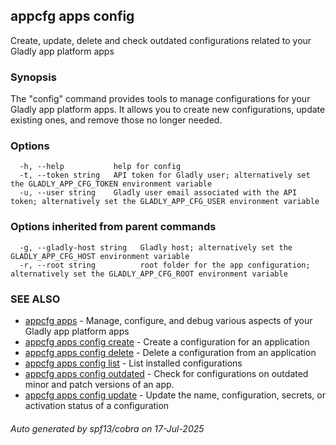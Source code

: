 ## appcfg apps config

Create, update, delete and check outdated configurations related to your Gladly app platform apps

### Synopsis

The "config" command provides tools to manage configurations for your Gladly app platform apps. It allows you to create new configurations, update existing ones, and remove those no longer needed.

### Options

```
  -h, --help           help for config
  -t, --token string   API token for Gladly user; alternatively set the GLADLY_APP_CFG_TOKEN environment variable
  -u, --user string    Gladly user email associated with the API token; alternatively set the GLADLY_APP_CFG_USER environment variable
```

### Options inherited from parent commands

```
  -g, --gladly-host string   Gladly host; alternatively set the GLADLY_APP_CFG_HOST environment variable
  -r, --root string          root folder for the app configuration; alternatively set the GLADLY_APP_CFG_ROOT environment variable
```

### SEE ALSO

* [appcfg apps](appcfg_apps.md)	 - Manage, configure, and debug various aspects of your Gladly app platform apps
* [appcfg apps config create](appcfg_apps_config_create.md)	 - Create a configuration for an application
* [appcfg apps config delete](appcfg_apps_config_delete.md)	 - Delete a configuration from an application
* [appcfg apps config list](appcfg_apps_config_list.md)	 - List installed configurations
* [appcfg apps config outdated](appcfg_apps_config_outdated.md)	 - Check for configurations on outdated minor and patch versions of an app.
* [appcfg apps config update](appcfg_apps_config_update.md)	 - Update the name, configuration, secrets, or activation status of a configuration

###### Auto generated by spf13/cobra on 17-Jul-2025

